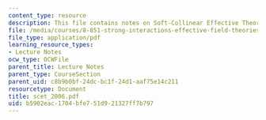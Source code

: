 ```yaml
---
content_type: resource
description: This file contains notes on Soft-Collinear Effective Theory.
file: /media/courses/8-851-strong-interactions-effective-field-theories-of-qcd-spring-2006/b5902eac1704bfe751d921327ff7b797_scet_2006.pdf
file_type: application/pdf
learning_resource_types:
- Lecture Notes
ocw_type: OCWFile
parent_title: Lecture Notes
parent_type: CourseSection
parent_uid: c8b9b0bf-24dc-bc1f-24d1-aaf75e14c211
resourcetype: Document
title: scet_2006.pdf
uid: b5902eac-1704-bfe7-51d9-21327ff7b797
---
```

